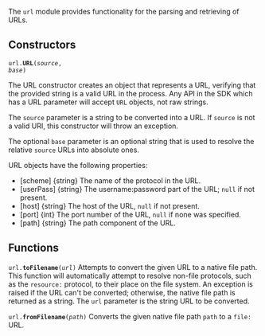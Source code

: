 The `url` module provides functionality for the parsing and
retrieving of URLs.

## Constructors ##

<code>url.**URL**(*source*, *base*)</code>

The URL constructor creates an object that represents a URL,
verifying that the provided string is a valid URL in the process.
Any API in the SDK which has a URL parameter will accept `URL` 
objects, not raw strings.

The `source` parameter is a string
to be converted into a URL. If `source` is not a valid URI, this
constructor will throw an exception.

The optional `base` parameter is an optional string that is used
to resolve the relative `source` URLs into absolute ones.

URL objects have the following properties:

* [scheme] {string} The name of the protocol in the URL.
* [userPass] {string} The username:password part of the URL; `null` if not present.
* [host] {string} The host of the URL, `null` if not present.
* [port] {int} The port number of the URL, `null` if none was specified.
* [path] {string} The path component of the URL.

## Functions ##

<code>url.**toFilename**(*url*)</code>
Attempts to convert the given URL to a native file path.  This
function will automatically attempt to resolve non-file protocols,
such as the `resource:` protocol, to their place on the file
system. An exception is raised if the URL can't be converted;
otherwise, the native file path is returned as a string.
The `url` parameter is the string URL to be converted.

<code>url.**fromFilename**(*path*)</code>
Converts the given native file path `path` to a `file:` URL.
